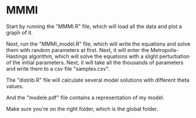 # MMMI

Start by running the "MMMI.R" file, which will load all the data and plot a graph of it.

Next, run the "MMMI_model.R" file, which will write the equations and solve them with random parameters at first. Next, it will enter the Metropolis-Hastings algorithm, which will solve the equations with a slight perturbation of the initial parameters. Next, it will take all the thousands of parameters and write them to a csv file "samples.csv".

The "distrib.R" file will calculate several model solutions with different theta values.  

And the "modele.pdf" file contains a representation of my model.

Make sure you're on the right folder, which is the global folder.  
